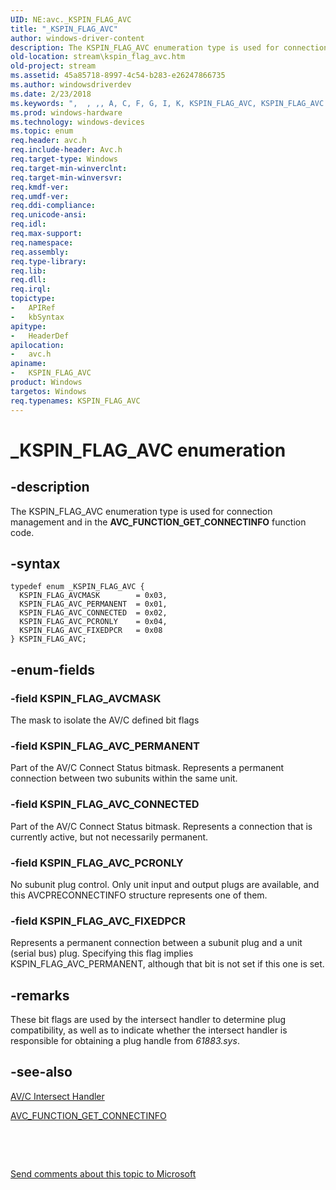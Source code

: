 ```yaml
---
UID: NE:avc._KSPIN_FLAG_AVC
title: "_KSPIN_FLAG_AVC"
author: windows-driver-content
description: The KSPIN_FLAG_AVC enumeration type is used for connection management and in the AVC_FUNCTION_GET_CONNECTINFO function code.
old-location: stream\kspin_flag_avc.htm
old-project: stream
ms.assetid: 45a85718-8997-4c54-b283-e26247866735
ms.author: windowsdriverdev
ms.date: 2/23/2018
ms.keywords: ",  , ,, A, C, F, G, I, K, KSPIN_FLAG_AVC, KSPIN_FLAG_AVC enumeration [Streaming Media Devices], KSPIN_FLAG_AVCMASK, KSPIN_FLAG_AVC_CONNECTED, KSPIN_FLAG_AVC_FIXEDPCR, KSPIN_FLAG_AVC_PCRONLY, KSPIN_FLAG_AVC_PERMANENT, L, N, P, S, V, _, _KSPIN_FLAG_AVC, avc/KSPIN_FLAG_AVC, avc/KSPIN_FLAG_AVCMASK, avc/KSPIN_FLAG_AVC_CONNECTED, avc/KSPIN_FLAG_AVC_FIXEDPCR, avc/KSPIN_FLAG_AVC_PCRONLY, avc/KSPIN_FLAG_AVC_PERMANENT, avcref_9fab0898-b113-4d2f-ae4a-8cc6b01217d9.xml, stream.kspin_flag_avc"
ms.prod: windows-hardware
ms.technology: windows-devices
ms.topic: enum
req.header: avc.h
req.include-header: Avc.h
req.target-type: Windows
req.target-min-winverclnt: 
req.target-min-winversvr: 
req.kmdf-ver: 
req.umdf-ver: 
req.ddi-compliance: 
req.unicode-ansi: 
req.idl: 
req.max-support: 
req.namespace: 
req.assembly: 
req.type-library: 
req.lib: 
req.dll: 
req.irql: 
topictype:
-	APIRef
-	kbSyntax
apitype:
-	HeaderDef
apilocation:
-	avc.h
apiname:
-	KSPIN_FLAG_AVC
product: Windows
targetos: Windows
req.typenames: KSPIN_FLAG_AVC
---
```


# _KSPIN_FLAG_AVC enumeration


## -description


The KSPIN_FLAG_AVC enumeration type is used for connection management and in the <b>AVC_FUNCTION_GET_CONNECTINFO</b> function code.


## -syntax


````
typedef enum _KSPIN_FLAG_AVC { 
  KSPIN_FLAG_AVCMASK        = 0x03,
  KSPIN_FLAG_AVC_PERMANENT  = 0x01,
  KSPIN_FLAG_AVC_CONNECTED  = 0x02,
  KSPIN_FLAG_AVC_PCRONLY    = 0x04,
  KSPIN_FLAG_AVC_FIXEDPCR   = 0x08
} KSPIN_FLAG_AVC;
````


## -enum-fields




### -field KSPIN_FLAG_AVCMASK

The mask to isolate the AV/C defined bit flags


### -field KSPIN_FLAG_AVC_PERMANENT

Part of the AV/C Connect Status bitmask. Represents a permanent connection between two subunits within the same unit.


### -field KSPIN_FLAG_AVC_CONNECTED

Part of the AV/C Connect Status bitmask. Represents a connection that is currently active, but not necessarily permanent.


### -field KSPIN_FLAG_AVC_PCRONLY

No subunit plug control. Only unit input and output plugs are available, and this AVCPRECONNECTINFO structure represents one of them.


### -field KSPIN_FLAG_AVC_FIXEDPCR

Represents a permanent connection between a subunit plug and a unit (serial bus) plug. Specifying this flag implies KSPIN_FLAG_AVC_PERMANENT, although that bit is not set if this one is set.


## -remarks



These bit flags are used by the intersect handler to determine plug compatibility, as well as to indicate whether the intersect handler is responsible for obtaining a plug handle from <i>61883.sys</i>.




## -see-also

<a href="..\avc\nc-avc-pfnavcintersecthandler.md">AV/C Intersect Handler</a>



<a href="https://msdn.microsoft.com/library/windows/hardware/ff554154">AVC_FUNCTION_GET_CONNECTINFO</a>



 

 

<a href="mailto:wsddocfb@microsoft.com?subject=Documentation%20feedback [stream\stream]:%20KSPIN_FLAG_AVC enumeration%20 RELEASE:%20(2/23/2018)&amp;body=%0A%0APRIVACY STATEMENT%0A%0AWe use your feedback to improve the documentation. We don't use your email address for any other purpose, and we'll remove your email address from our system after the issue that you're reporting is fixed. While we're working to fix this issue, we might send you an email message to ask for more info. Later, we might also send you an email message to let you know that we've addressed your feedback.%0A%0AFor more info about Microsoft's privacy policy, see http://privacy.microsoft.com/en-us/default.aspx." title="Send comments about this topic to Microsoft">Send comments about this topic to Microsoft</a>

